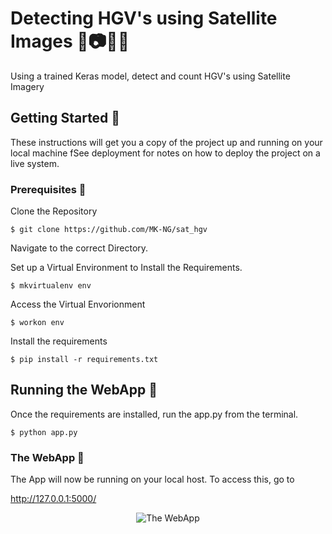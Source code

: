 # Detecting HGV's using Satellite Images :satellite::camera::mag_right::truck:

Using a trained Keras model, detect and count HGV's using Satellite Imagery

## Getting Started  :bookmark:

These instructions will get you a copy of the project up and running on your local machine fSee deployment for notes on how to deploy the project on a live system.

### Prerequisites :notebook:

Clone the Repository

```shell
$ git clone https://github.com/MK-NG/sat_hgv
```
Navigate to the correct Directory.

Set up a Virtual Environment to Install the Requirements. 

```shell
$ mkvirtualenv env
```

Access the Virtual Envorionment

```shell
$ workon env
```

Install the requirements

```shell
$ pip install -r requirements.txt
```


## Running the WebApp :running:

Once the requirements are installed, run the app.py from the terminal. 

```shell
$ python app.py
```

### The WebApp  :star2:

The App will now be running on your local host. To access this, go to 

http://127.0.0.1:5000/

<p align="center">
<img src="https://s18.postimg.cc/nmpm7ul2x/Screen_Shot_2018-05-02_at_15.46.13.png" width=""600px alt="The WebApp">
  </p>
  
